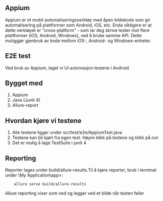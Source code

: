 ## Appium

Appium er et mobil automatiseringsverktøy med åpen kildekode som gir automatisering på plattformer
som Android, iOS, etc.
Enda viktigere er at dette verktøyet er "cross-platform" - som lar deg skrive tester mot flere
plattformer (iOS, Android, Windows), ved å bruke samme API. Dette muliggjør gjenbruk av kode mellom
iOS-, Android- og Windows-enheter.

## E2E test

Ved bruk av Appium, laget vi UI automasjon testene i Android

## Bygget med

1. Appium
2. Java (Junit 4)
3. Allure-report

## Hvordan kjøre vi testene

1. Alle testene ligger under scr/test/e2e/AppiumTest.java
2. Testene kan bli kjørt fra egen test. Høyre klikk på testene og klikk på run
3. Det er mulig å lage TestSuite i junit 4

## Reporting

Reporter lages under build/allure-results.Til å kjøre reporter, bruk i terminal under
\My Application\app>:

        allure serve build/allure-results

Allure reporting viser som ned og legger ved et bilde når testen feiler